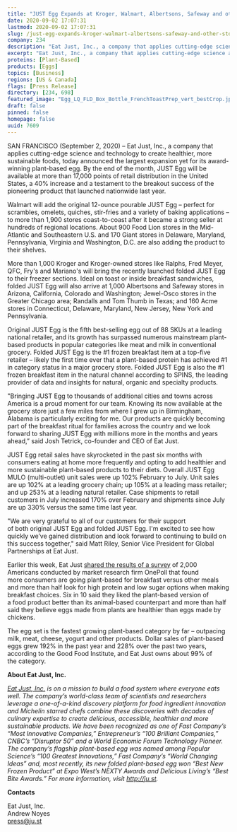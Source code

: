 ```yaml
---
title: "JUST Egg Expands at Kroger, Walmart, Albertsons, Safeway and other stores nationwide"
date: 2020-09-02 17:07:31
lastmod: 2020-09-02 17:07:31
slug: /just-egg-expands-kroger-walmart-albertsons-safeway-and-other-stores-nationwide
company: 234
description: "Eat Just, Inc., a company that applies cutting-edge science and technology to create healthier, more sustainable foods, today announced the largest expansion yet for its award-winning plant-based egg. By the end of the month, JUST Egg will be available at more than 17,000 points of retail distribution in the United States, a 40% increase and a testament to the breakout success of the pioneering product that launched nationwide last year."
excerpt: "Eat Just, Inc., a company that applies cutting-edge science and technology to create healthier, more sustainable foods, today announced the largest expansion yet for its award-winning plant-based egg. By the end of the month, JUST Egg will be available at more than 17,000 points of retail distribution in the United States, a 40% increase and a testament to the breakout success of the pioneering product that launched nationwide last year."
proteins: [Plant-Based]
products: [Eggs]
topics: [Business]
regions: [US & Canada]
flags: [Press Release]
directory: [234, 698]
featured_image: "Egg_LQ_FLD_Box_Bottle_FrenchToastPrep_vert_bestCrop.jpg"
draft: false
pinned: false
homepage: false
uuid: 7609
---
```

<p>SAN FRANCISCO (September 2, 2020) – Eat Just, Inc., a company that applies cutting-edge science and technology to create healthier, more sustainable foods, today announced the largest expansion yet for its award-winning plant-based egg. By the end of the month, JUST Egg will be available at more than 17,000 points of retail distribution in the United States, a 40% increase and a testament to the breakout success of the pioneering product that launched nationwide last year.</p>
<p>Walmart will add the original 12-ounce pourable JUST Egg – perfect for scrambles, omelets, quiches, stir-fries and a variety of baking applications – to more than 1,900 stores coast-to-coast after it became a strong seller at hundreds of regional locations. About 900 Food Lion stores in the Mid-Atlantic and Southeastern U.S. and 170 Giant stores in Delaware, Maryland, Pennsylvania, Virginia and Washington, D.C. are also adding the product to their shelves.</p>
<p>More than 1,000 Kroger and Kroger-owned stores like Ralphs, Fred Meyer, QFC, Fry's and Mariano's will bring the recently launched folded JUST Egg to their freezer sections. Ideal on toast or inside breakfast sandwiches, folded JUST Egg will also arrive at 1,000 Albertsons and Safeway stores in Arizona, California, Colorado and Washington; Jewel-Osco stores in the Greater Chicago area; Randalls and Tom Thumb in Texas; and 160 Acme stores in Connecticut, Delaware, Maryland, New Jersey, New York and Pennsylvania.</p>
<p>Original JUST Egg is the fifth best-selling egg out of 88 SKUs at a leading national retailer, and its growth has surpassed numerous mainstream plant-based products in popular categories like meat and milk in conventional grocery. Folded JUST Egg is the #1 frozen breakfast item at a top-five retailer – likely the first time ever that a plant-based protein has achieved #1 in category status in a major grocery store. Folded JUST Egg is also the #1 frozen breakfast item in the natural channel according to SPINS, the leading provider of data and insights for natural, organic and specialty products.</p>
<p>"Bringing JUST Egg to thousands of additional cities and towns across America is a proud moment for our team. Knowing its now available at the grocery store just a few miles from where I grew up in Birmingham, Alabama is particularly exciting for me. Our products are quickly becoming part of the breakfast ritual for families across the country and we look forward to sharing JUST Egg with millions more in the months and years ahead,” said Josh Tetrick, co-founder and CEO of Eat Just.</p>
<p>JUST Egg retail sales have skyrocketed in the past six months with consumers eating at home more frequently and opting to add healthier and more sustainable plant-based products to their diets. Overall JUST Egg MULO (multi-outlet) unit sales were up 102% February to July. Unit sales are up 102% at a leading grocery chain; up 105% at a leading mass retailer; and up 253% at a leading natural retailer. Case shipments to retail customers in July increased 170% over February and shipments since July are up 330% versus the same time last year.</p>
<p>"We are very grateful to all of our customers for their support of both original JUST Egg and folded JUST Egg. I'm excited to see how quickly we’ve gained distribution and look forward to continuing to build on this success together," said Matt Riley, Senior Vice President for Global Partnerships at Eat Just.</p>
<p>Earlier this week, Eat Just <a href="https://www.businesswire.com/news/home/20200901005343/en/Americans-Plant-Based-Breakfast-New-Study-Finds">shared the results of a survey</a> of 2,000 Americans conducted by market research firm OnePoll that found more consumers are going plant-based for breakfast versus other meals and more than half look for high protein and low sugar options when making breakfast choices. Six in 10 said they liked the plant-based version of a food product better than its animal-based counterpart and more than half said they believe eggs made from plants are healthier than eggs made by chickens.</p>
<p>The egg set is the fastest growing plant-based category by far – outpacing milk, meat, cheese, yogurt and other products. Dollar sales of plant-based eggs grew 192% in the past year and 228% over the past two years, according to the Good Food Institute, and Eat Just owns about 99% of the category.</p>
<p><strong>About Eat Just, Inc.</strong></p>
<p><em><a href="https://cts.businesswire.com/ct/CT?id=smartlink&url=http%3A%2F%2Fju.st%2F&esheet=52277930&newsitemid=20200902005368&lan=en-US&anchor=Eat+Just%2C+Inc.&index=2&md5=d0abf24b4d13c387d80b4a331b202076">Eat Just, Inc.</a></em><em> is on a mission to build a food system where everyone eats well. The company’s world-class team of scientists and researchers leverage a one-of-a-kind discovery platform for food ingredient innovation and Michelin starred chefs combine these discoveries with decades of culinary expertise to create delicious, accessible, healthier and more sustainable products. We have been recognized as one of Fast Company’s “Most Innovative Companies,” Entrepreneur’s “100 Brilliant Companies,” CNBC’s “Disruptor 50” and a World Economic Forum Technology Pioneer. The company’s flagship plant-based egg was named among Popular Science’s “100 Greatest Innovations,” Fast Company’s “World Changing Ideas” and, most recently, its new folded plant-based egg won “Best New Frozen Product” at Expo West’s NEXTY Awards and Delicious Living’s “Best Bite Awards.” For more information, visit <a href="https://cts.businesswire.com/ct/CT?id=smartlink&url=http%3A%2F%2Fju.st%2F&esheet=52277930&newsitemid=20200902005368&lan=en-US&anchor=http%3A%2F%2Fju.st&index=3&md5=b07a98438919aa1aa6919ee0e7f345b6">http://ju.st</a>.</em></p>
<p><strong>Contacts</strong></p>
<p>Eat Just, Inc.<br />
Andrew Noyes<br />
<a href="mailto:press@ju.st">press@ju.st</a></p>
